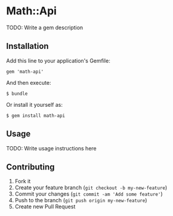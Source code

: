 # Math::Api

TODO: Write a gem description

## Installation

Add this line to your application's Gemfile:

    gem 'math-api'

And then execute:

    $ bundle

Or install it yourself as:

    $ gem install math-api

## Usage

TODO: Write usage instructions here

## Contributing

1. Fork it
2. Create your feature branch (`git checkout -b my-new-feature`)
3. Commit your changes (`git commit -am 'Add some feature'`)
4. Push to the branch (`git push origin my-new-feature`)
5. Create new Pull Request
